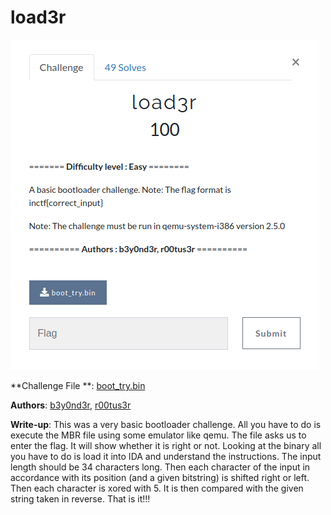 # load3r
![picture](load3r.png)  


**Challenge File **: [boot_try.bin](Handout/boot_try.bin)  

**Authors**: [b3y0nd3r](https://twitter.com/GeethnaTk), [r00tus3r](https://twitter.com/r00tus3r)

**Write-up**:
This was a very basic bootloader challenge. All you have to do is execute the MBR file using some emulator like qemu. The file asks us to enter the flag. It will show whether it is right or not. Looking at the binary all you have to do is load it into IDA and understand the instructions. The input length should be 34 characters long. Then each character of the input in accordance with its position (and a given bitstring) is shifted right or left. Then each character is xored with 5. It is then compared with the given string taken in reverse. That is it!!!
